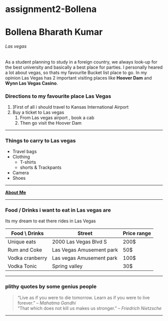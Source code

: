 # assignment2-Bollena
# Bollena Bharath Kumar
###### Las vegas

As a student planning to study in a foreign country, we always look-up for the best university and basically a best place for parties. I personally heared a lot about vegas, so thats my favourite Bucket list place to go. In my opinion Las Vegas has 2 important visiting places like **Hoover Dam** and **Wynn Las Vegas Casino**. 

### Directions to my favourite place Las Vegas

1. ]First of all i should travel to Kansas International Airport
2. Buy a ticket to Las vegas
   1. From Las vegas airport , book a cab 
   2. Then go visit the Hoover Dam

--- 

### Things to carry to Las vegas
* Travel bags
* Clothing
  * T-shirts
  * shorts & Trackpants
* Camera
* Shoes

---

**[About Me](AboutMe.md)**

---

### Food / Drinks i want to eat in Las vegas are

Its my dream to eat there rides in Las Vegas

| Food \ Drinks | Street | Price range |
| --- | --- | --- |
| Unique eats | 2000 Las Vegas Blvd S | 200$ |
| Rum and Coke | Las Vegas Amusement park | 50$ |
| Vodka cranberry | Las vegas Amusement park | 100$ |
| Vodka Tonic | Spring valley | 30$ |

---

### plithy quotes by some genius people

> “Live as if you were to die tomorrow. Learn as if you were to live forever.” – *Mahatma Gandhi*<Br>
> “That which does not kill us makes us stronger.” – *Friedrich Nietzsche*

---


